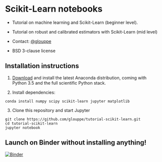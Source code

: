 # Scikit-Learn notebooks

- Tutorial on machine learning and Scikit-Learn (beginner level).
- Tutorial on robust and calibrated estimators with Scikit-Learn (mid level)

- Contact: <a href="https://twitter.com/glouppe">@glouppe</a>
- BSD 3-clause license

## Installation instructions

1) [Download](https://www.continuum.io/downloads) and install the latest Anaconda distribution, coming with Python 3.5 and the full scientific Python stack. 

2) Install dependencies:
```
conda install numpy scipy scikit-learn jupyter matplotlib 
```

3) Clone this repository and start Jupyter
```
git clone https://github.com/glouppe/tutorial-scikit-learn.git
cd tutorial-scikit-learn
jupyter notebook
```

## Launch on Binder without installing anything!
[![Binder](http://mybinder.org/badge.svg)](http://mybinder.org/repo/glouppe/tutorial-scikit-learn)


